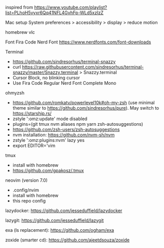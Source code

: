 inspired from https://www.youtube.com/playlist?list=PLhoH5vyxr6Qq41NFL4GvhFp-WLd5xzIzZ

Mac setup
System preferences > accessibility > display > reduce motion

homebrew
vlc

Font
Fira Code Nerd Font
https://www.nerdfonts.com/font-downloads

Terminal
- https://github.com/sindresorhus/terminal-snazzy
- curl https://raw.githubusercontent.com/sindresorhus/terminal-snazzy/master/Snazzy.terminal > Snazzy.terminal
- Cursor Block, no blinking cursor
- Use Fira Code Regular Nerd Font Complete Mono

ohmyzsh
- https://github.com/romkatv/powerlevel10k#oh-my-zsh (use minimal theme similar to https://github.com/sindresorhus/pure). May switch to https://starship.rs/
- zstyle ':omz:update' mode disabled
- plugins=(git tmux nvm aliases npm yarn zsh-autosuggestions)
- https://github.com/zsh-users/zsh-autosuggestions
- nvm installation: https://github.com/nvm-sh/nvm
- zstyle ':omz:plugins:nvm' lazy yes
- export EDITOR='vim

tmux
- install with homebrew
- https://github.com/gpakosz/.tmux

neovim (version 7.0)
- .config/nvim
- install with homebrew
- this repo config

lazydocker: https://github.com/jesseduffield/lazydocker

lazygit: https://github.com/jesseduffield/lazygit

exa (ls replacement): https://github.com/ogham/exa

zoxide (smarter cd): https://github.com/ajeetdsouza/zoxide
